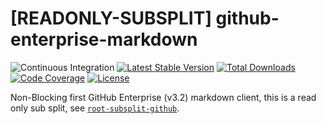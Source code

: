 # [READONLY-SUBSPLIT] github-enterprise-markdown


![Continuous Integration](https://github.com/php-api-clients/github-enterprise-markdown/workflows/Continuous%20Integration/badge.svg)
[![Latest Stable Version](https://poser.pugx.org/api-clients/github-enterprise-markdown/v/stable.png)](https://packagist.org/packages/api-clients/github-enterprise-markdown)
[![Total Downloads](https://poser.pugx.org/api-clients/github-enterprise-markdown/downloads.png)](https://packagist.org/packages/api-clients/github-enterprise-markdown)
[![Code Coverage](https://scrutinizer-ci.com/g/php-api-clients/github-enterprise-markdown/badges/coverage.png?b==)](https://scrutinizer-ci.com/g/php-api-clients/github-enterprise-markdown/?branch=)
[![License](https://poser.pugx.org/api-clients/github-enterprise-markdown/license.png)](https://packagist.org/packages/api-clients/github-enterprise-markdown)

Non-Blocking first GitHub Enterprise (v3.2) markdown client, this is a read only sub split, see [`root-subsplit-github`](https://github.com/php-api-clients/root-subsplit-github).
